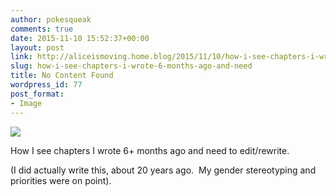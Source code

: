 ```yaml
---
author: pokesqueak
comments: true
date: 2015-11-10 15:52:37+00:00
layout: post
link: http://aliceismoving.home.blog/2015/11/10/how-i-see-chapters-i-wrote-6-months-ago-and-need/
slug: how-i-see-chapters-i-wrote-6-months-ago-and-need
title: No Content Found
wordpress_id: 77
post_format:
- Image
---
```


![](https://aliceismovinghome.files.wordpress.com/2018/12/tumblr_nxlw3poHzc1t81nb0o1_640.jpg)

How I see chapters I wrote 6+ months ago and need to edit/rewrite.

(I did actually write this, about 20 years ago.  My gender stereotyping and priorities were on point).  

